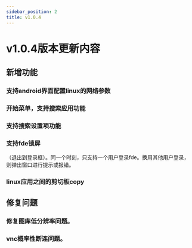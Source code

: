 ```yaml
---
sidebar_position: 2
title: v1.0.4
---
```


# v1.0.4版本更新内容

## 新增功能

### 支持android界面配置linux的网络参数

### 开始菜单，支持搜索应用功能

### 支持搜索设置项功能

### 支持fde锁屏

（退出到登录框）。同一个时刻，只支持一个用户登录fde。换用其他用户登录，则弹出窗口进行提示或报错。

### linux应用之间的剪切板copy

## 修复问题

### 修复图库低分辨率问题。

### vnc概率性断连问题。
